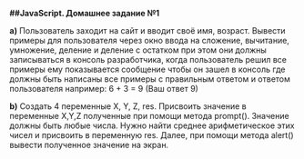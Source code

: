 **##JavaScript. Домашнее задание №1**

**a)** Пользователь заходит на сайт и вводит своё имя, возраст. Вывести примеры для пользователя через окно ввода на сложение, вычитание, умножение, деление и деление с остатком при этом они должны записываться в консоль разработчика, когда пользователь решил все примеры ему показывается сообщение чтобы он зашел в консоль где должны быть написаны все примеры с правильным ответом и ответом пользователя например: 6 + 3 = 9 (Ваш ответ 9)

**b)** Создать 4 переменные X, Y, Z, res. Присвоить значение в переменные X,Y,Z полученные при помощи метода prompt(). Значение должны быть любые числа. Нужно найти среднее арифметическое этих чисел и присвоить в переменную res. Далее, при помощи метода alert() вывести полученное значение на экран.
